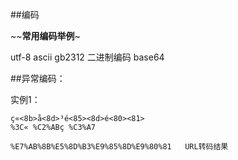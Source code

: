 ##编码

~~**常用编码举例**~  

  utf-8
  ascii
  gb2312
  二进制编码
  base64
  


##异常编码：

实例1：

    ç«<8b>å<8d>³é<85><8d>é<80><81>     
    %3C« %C2%ABç %C3%A7
    
    %E7%AB%8B%E5%8D%B3%E9%85%8D%E9%80%81   URL转码结果

